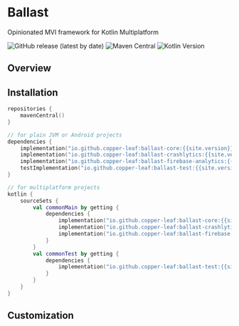 ---
---

# Ballast

Opinionated MVI framework for Kotlin Multiplatform

![GitHub release (latest by date)](https://img.shields.io/github/v/release/copper-leaf/ballast)
![Maven Central](https://img.shields.io/maven-central/v/io.github.copper-leaf/ballast-core)
![Kotlin Version](https://img.shields.io/badge/Kotlin-1.5.31-orange)

## Overview

## Installation

```kotlin
repositories {
    mavenCentral()
}

// for plain JVM or Android projects
dependencies {
    implementation("io.github.copper-leaf:ballast-core:{{site.version}}")
    implementation("io.github.copper-leaf:ballast-crashlytics:{{site.version}}")
    implementation("io.github.copper-leaf:ballast-firebase-analytics:{{site.version}}")
    testImplementation("io.github.copper-leaf:ballast-test:{{site.version}}")
}

// for multiplatform projects
kotlin {
    sourceSets {
        val commonMain by getting {
            dependencies {
                implementation("io.github.copper-leaf:ballast-core:{{site.version}}")
                implementation("io.github.copper-leaf:ballast-crashlytics:{{site.version}}")
                implementation("io.github.copper-leaf:ballast-firebase-analytics:{{site.version}}")
            }
        }
        val commonTest by getting {
            dependencies {
                implementation("io.github.copper-leaf:ballast-test:{{site.version}}")
            }
        }
    }
}
```

## Customization
